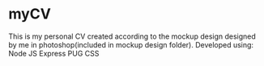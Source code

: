 # myCV
This is my personal CV created according to the mockup design designed by me in photoshop(included in mockup design folder).
Developed using:
Node JS
Express
PUG
CSS
